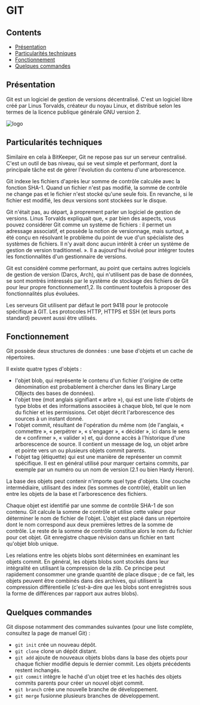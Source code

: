 # GIT

## Contents
- [Présentation](#doc-presentation)
- [Particularités techniques](#doc-tec)
- [Fonctionnement](#doc-func)
- [Quelques commandes](#doc-commandes)


<a name="doc-presentation"></a>
## Présentation
Git est un logiciel de gestion de versions décentralisé.
C'est un logiciel libre créé par Linus Torvalds, créateur du noyau Linux, et distribué selon les termes de la licence publique générale GNU version 2.


![logo](/markdown/git/_images/git.png)

<a name="doc-tec"></a>
## Particularités techniques

Similaire en cela à BitKeeper, Git ne repose pas sur un serveur centralisé.
C'est un outil de bas niveau, qui se veut simple et performant, dont la principale tâche est de gérer l'évolution du contenu d'une arborescence.


Git indexe les fichiers d'après leur somme de contrôle calculée avec la fonction SHA-1.
Quand un fichier n'est pas modifié, la somme de contrôle ne change pas et le fichier n'est stocké qu'une seule fois.
En revanche, si le fichier est modifié, les deux versions sont stockées sur le disque.


Git n'était pas, au départ, à proprement parler un logiciel de gestion de versions.
Linus Torvalds expliquait que, « par bien des aspects, vous pouvez considérer Git comme un système de fichiers : il permet un adressage associatif, et possède la notion de versionnage, mais surtout, a été conçu en résolvant le problème du point de vue d'un spécialiste des systèmes de fichiers. Il n'y avait donc aucun intérêt à créer un système de gestion de version traditionnel. ».
Il a aujourd'hui évolué pour intégrer toutes les fonctionnalités d'un gestionnaire de versions.

Git est considéré comme performant, au point que certains autres logiciels de gestion de version (Darcs, Arch), qui n'utilisent pas de base de données, se sont montrés intéressés par le système de stockage des fichiers de Git pour leur propre fonctionnement1,2.
Ils continuent toutefois à proposer des fonctionnalités plus évoluées.

Les serveurs Git utilisent par défaut le port 9418 pour le protocole spécifique à GIT. Les protocoles HTTP, HTTPS et SSH (et leurs ports standard) peuvent aussi être utilisés.


<a name="doc-func"></a>
## Fonctionnement

Git possède deux structures de données : une base d'objets et un cache de répertoires.

Il existe quatre types d'objets :

* l'objet blob, qui représente le contenu d'un fichier (l'origine de cette dénomination est probablement à chercher dans les Binary Large OBjects des bases de données).
* l'objet tree (mot anglais signifiant « arbre »), qui est une liste d'objets de type blobs et des informations associées à chaque blob, tel que le nom du fichier et les permissions. Cet objet décrit l'arborescence des sources à un instant donné.
* l'objet commit, résultant de l'opération du même nom (de l'anglais, « commettre », « perpétrer », « s'engager », « décider », ici dans le sens de « confirmer », « valider ») et, qui donne accès à l'historique d'une arborescence de source. Il contient un message de log, un objet arbre et pointe vers un ou plusieurs objets commit parents.
* l'objet tag (étiquette) qui est une manière de représenter un commit spécifique. Il est en général utilisé pour marquer certains commits, par exemple par un numéro ou un nom de version (2.1 ou bien Hardy Heron).

La base des objets peut contenir n'importe quel type d'objets.
Une couche intermédiaire, utilisant des index (les sommes de contrôle), établit un lien entre les objets de la base et l'arborescence des fichiers.

Chaque objet est identifié par une somme de contrôle SHA-1 de son contenu.
Git calcule la somme de contrôle et utilise cette valeur pour déterminer le nom de fichier de l'objet.
L'objet est placé dans un répertoire dont le nom correspond aux deux premières lettres de la somme de contrôle.
Le reste de la somme de contrôle constitue alors le nom du fichier pour cet objet.
Git enregistre chaque révision dans un fichier en tant qu'objet blob unique.

Les relations entre les objets blobs sont déterminées en examinant les objets commit.
En général, les objets blobs sont stockés dans leur intégralité en utilisant la compression de la zlib.
Ce principe peut rapidement consommer une grande quantité de place disque ; de ce fait, les objets peuvent être combinés dans des archives, qui utilisent la compression différentielle (c'est-à-dire que les blobs sont enregistrés sous la forme de différences par rapport aux autres blobs).


<a name="doc-commandes"></a>
## Quelques commandes

Git dispose notamment des commandes suivantes (pour une liste complète, consultez la page de manuel Git) :

* `git init` crée un nouveau dépôt.
* `git clone` clone un dépôt distant.
* `git add` ajoute de nouveaux objets blobs dans la base des objets pour chaque fichier modifié depuis le dernier commit. Les objets précédents restent inchangés.
* `git commit` intègre le haché d'un objet tree et les hachés des objets commits parents pour créer un nouvel objet commit.
* `git branch` crée une nouvelle branche de développement.
* `git merge` fusionne plusieurs branches de développement.
